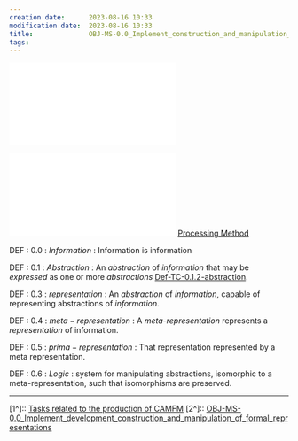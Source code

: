 ```yaml
---
creation date:		2023-08-16 10:33
modification date:	2023-08-16 10:33
title: 				OBJ-MS-0.0_Implement_construction_and_manipulation_of_formal_metarepresentations
tags:
---
```

![Representative Number Theory](Representative%20Number%20Theory.md)

![Observations of Proccesses](Observations%20of%20Proccesses.md)
[Processing Method](obsidian://open?vault=Master&file=OBSD_P_3.0_Method_of_processing_propositions)

DEF : 0.0 : $Information$ : Information is information

DEF : 0.1 : $Abstraction$ : An *abstraction* of *information* that may be *expressed* as one or more *abstractions* [Def-TC-0.1.2-abstraction](Def-TC-0.1.2-abstraction.md).

DEF : 0.3 : $representation$ : An *abstraction* of *information*, capable of representing abstractions of *information*.  

DEF : 0.4 : *$meta-representation$* : A *meta-representation* represents a *representation* of information.

DEF : 0.5 : $prima-representation$ : That representation represented by a meta representation.

DEF : 0.6 : $Logic$ : system for manipulating abstractions, isomorphic to a meta-representation, such that isomorphisms are preserved.

---

[1^]:: [Tasks related to the production of CAMFM](Tasks%20related%20to%20the%20production%20of%20CAMFM.md)
[2^]:: [OBJ-MS-0.0_Implement_development_construction_and_manipulation_of_formal_representations](OBJ-MS-0.0_Implement_development_construction_and_manipulation_of_formal_representations.md)